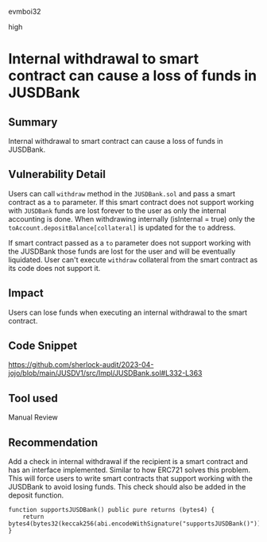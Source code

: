 evmboi32

high

# Internal withdrawal to smart contract can cause a loss of funds in JUSDBank

## Summary
Internal withdrawal to smart contract can cause a loss of funds in JUSDBank.
## Vulnerability Detail
Users can call ```withdraw``` method in the ```JUSDBank.sol``` and pass a smart contract as a ```to``` parameter. If this smart contract does not support working with ```JUSDBank``` funds are lost forever to the user as only the internal accounting is done. When withdrawing internally (isInternal  = true) only the  ```toAccount.depositBalance[collateral]``` is updated for the ```to``` address.

If smart contract passed as a ```to``` parameter does not support working with the JUSDBank those funds are lost for the user and will be eventually liquidated. User can't execute ```withdraw``` collateral from the smart contract as its code does not support it.
## Impact
Users can lose funds when executing an internal withdrawal to the smart contract.
## Code Snippet
https://github.com/sherlock-audit/2023-04-jojo/blob/main/JUSDV1/src/Impl/JUSDBank.sol#L332-L363
## Tool used

Manual Review

## Recommendation
Add a check in internal withdrawal if the recipient is a smart contract and has an interface implemented. Similar to how ERC721 solves this problem. This will force users to write smart contracts that support working with the JUSDBank to avoid losing funds. This check should also be added in the deposit function.

```solidity
function supportsJUSDBank() public pure returns (bytes4) {
    return bytes4(bytes32(keccak256(abi.encodeWithSignature("supportsJUSDBank()"))));
}
```